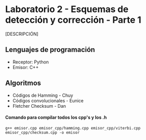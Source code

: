# Laboratorio 2 - Esquemas de detección y corrección - Parte 1

[DESCRIPCIÓN]

## Lenguajes de programación

- Receptor: Python
- Emisor: C++

## Algoritmos

- Códigos de Hamming - Chuy
- Códigos convolucionales - Eunice
- Fletcher Checksum - Dan

#### Comando para compilar todos los cpp's y los .h

```
g++ emisor.cpp emisor_cpp/hamming.cpp emisor_cpp/viterbi.cpp emisor_cpp/checksum.cpp -o emisor
```